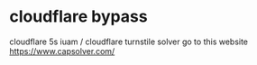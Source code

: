# cloudflare bypass
 
cloudflare 5s iuam / cloudflare turnstile solver  go to this website https://www.capsolver.com/



 
 
 















